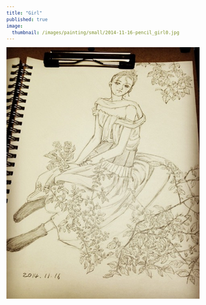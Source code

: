 ```yaml
---
title: "Girl"
published: true
image: 
  thumbnail: /images/painting/small/2014-11-16-pencil_girl0.jpg
---
```

<img src="/images/painting/2014-11-16-pencil_girl0.jpg">

